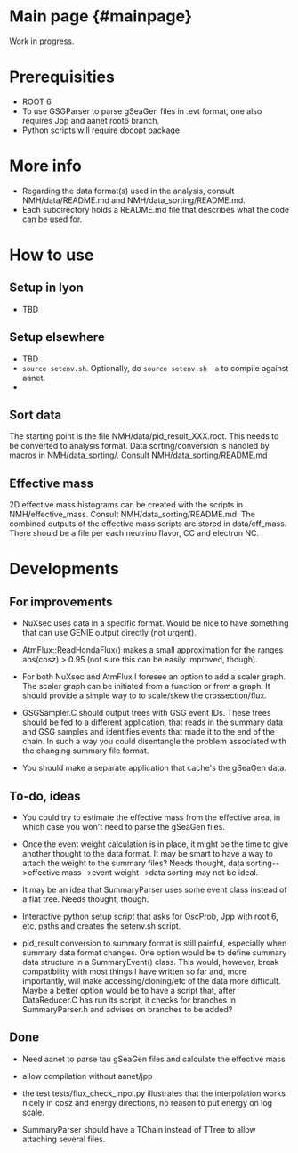 Main page {#mainpage}
===================
Work in progress.

Prerequisities
==============
* ROOT 6
* To use GSGParser to parse gSeaGen files in .evt format, one also requires Jpp and aanet root6 branch.
* Python scripts will require docopt package

More info
=========
* Regarding the data format(s) used in the analysis, consult NMH/data/README.md and NMH/data_sorting/README.md.
* Each subdirectory holds a README.md file that describes what the code can be used for.

How to use
==========

Setup in lyon
-------------
* TBD

Setup elsewhere
---------------
* TBD
* ```source setenv.sh```. Optionally, do ```source setenv.sh -a``` to compile against aanet.
*

Sort data
----------
The starting point is the file NMH/data/pid_result_XXX.root. This needs to be converted to analysis format. Data sorting/conversion is handled by macros in NMH/data_sorting/. Consult NMH/data_sorting/README.md

Effective mass
--------------
2D effective mass histograms can be created with the scripts in NMH/effective_mass. Consult NMH/data_sorting/README.md. The combined outputs of the effective mass scripts are stored in data/eff_mass. There should be a file per each neutrino flavor, CC and electron NC.

Developments
============

For improvements
----------------

* NuXsec uses data in a specific format. Would be nice to have something that can use GENIE output directly (not urgent).

* AtmFlux::ReadHondaFlux() makes a small approximation for the ranges abs(cosz) > 0.95 (not sure this can be easily improved, though).

* For both NuXsec and AtmFlux I foresee an option to add a scaler graph. The scaler graph can be initiated from a function or from a graph. It should provide a simple way to to scale/skew the crossection/flux.

* GSGSampler.C should output trees with GSG event IDs. These trees should be fed to a different application, that reads in the summary data and GSG samples and identifies events that made it to the end of the chain. In such a way you could disentangle the problem associated with the changing summary file format.

* You should make a separate application that cache's the gSeaGen data.

To-do, ideas
------------

* You could try to estimate the effective mass from the effective area, in which case you won't need to parse the gSeaGen files.

* Once the event weight calculation is in place, it might be the time to give another thought to the data format. It may be smart to have a way to attach the weight to the summary files? Needs thought, data sorting-->effective mass-->event weight-->data sorting may not be ideal.

* It may be an idea that SummaryParser uses some event class instead of a flat tree. Needs thought, though.

* Interactive python setup script that asks for OscProb, Jpp with root 6, etc, paths and creates the setenv.sh script.

* pid_result conversion to summary format is still painful, especially when summary data format changes. One option would be to define summary data structure in a SummaryEvent() class. This would, however, break compatibility with most things I have written so far and, more importantly, will make accessing/cloning/etc of the data more difficult. Maybe a better option would be to have a script that, after DataReducer.C has run its script, it checks for branches in SummaryParser.h and advises on branches to be added?

Done
----

* Need aanet to parse tau gSeaGen files and calculate the effective mass

* allow compilation without aanet/jpp

* the test tests/flux_check_inpol.py illustrates that the interpolation works nicely in cosz and energy directions, no reason to put energy on log scale.

* SummaryParser should have a TChain instead of TTree to allow attaching several files.
